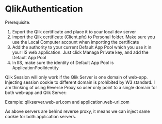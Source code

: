 # QlikAuthentication

Prerequisite:
1. Export the Qlik certificate and place it to your local dev server
2. Import the Qlik certificate (Client.pfx) to Personal folder. Make sure you use the Local Computer account when importing the certificate
3. Add the authority to your current Default App Pool which you use it in your IIS web application. Just click Managa Private key, and add the Default App Pool
4. In IIS, make sure the identity of Default App Pool is ApplicationPoolIdentity


Qlik Session will only work if the Qlik Server is one domain of web-app. Injecting session cookie to different domain is prohibited by W3 standard. I am thinking of using Reverse Proxy so user only point to a single domain for both web-app and Qlik Server:

Example:
qlikserver.web-url.com and application.web-url.com

As above servers are behind reverse proxy, it means we can inject same cookie for both application servers.
